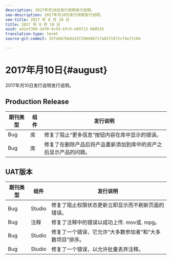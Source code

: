 ```yaml
---
description: 2017年月10日发行说明发行说明。
seo-description: 2017年月10日发行说明发行说明。
seo-title: 2017 年 8 月 10 日
title: 2017 年 8 月 10 日
uuid: a41ef369-3ef0-4c54-bfc5-e03713 b08535
translation-type: tm+mt
source-git-commit: 35feb87bb82d1f298496717a65f1972cf4e71104

---
```



# 2017年月10日{#august}

2017年月10日发行说明发行说明。

## Production Release

| **期刊类型** | **组件** | **发行说明** |
|---|---|---|
| Bug | 库 | 修复了阻止“更多信息”按钮内容在库中显示的错误。 |
| Bug | 库 | 修复了在删除产品后将产品重新添加到库中的资产之后显示产品的问题。 |

## UAT版本

| **期刊类型** | **组件** | **发行说明** |
|---|---|---|
| Bug | Studio | 修复了阻止权限状态更新立即显示而不刷新页面的错误。 |
| Bug | 注释 | 修复了注释中的错误以成功上传. mov或. mpg。 |
| Bug | Studio | 修复了一个错误，它允许“大多数参加者”和“大多数项目”排序。 |
| Bug | Studio | 修复了一个错误，以允许批量丢弃注释。 |

